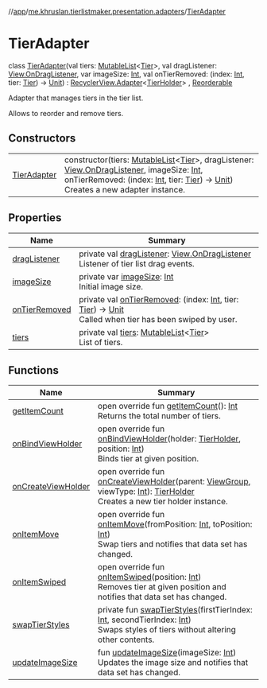 //[app](../../../index.md)/[me.khruslan.tierlistmaker.presentation.adapters](../index.md)/[TierAdapter](index.md)

# TierAdapter

class [TierAdapter](index.md)(val tiers: [MutableList](https://kotlinlang.org/api/latest/jvm/stdlib/kotlin.collections/-mutable-list/index.html)&lt;[Tier](../../me.khruslan.tierlistmaker.data.models.tierlist/-tier/index.md)&gt;, val dragListener: [View.OnDragListener](https://developer.android.com/reference/kotlin/android/view/View.OnDragListener.html), var imageSize: [Int](https://kotlinlang.org/api/latest/jvm/stdlib/kotlin/-int/index.html), val onTierRemoved: (index: [Int](https://kotlinlang.org/api/latest/jvm/stdlib/kotlin/-int/index.html), tier: [Tier](../../me.khruslan.tierlistmaker.data.models.tierlist/-tier/index.md)) -&gt; [Unit](https://kotlinlang.org/api/latest/jvm/stdlib/kotlin/-unit/index.html)) : [RecyclerView.Adapter](https://developer.android.com/reference/kotlin/androidx/recyclerview/widget/RecyclerView.Adapter.html)&lt;[TierHolder](../../me.khruslan.tierlistmaker.presentation.holders/-tier-holder/index.md)&gt; , [Reorderable](../../me.khruslan.tierlistmaker.presentation.utils.recyclerview.reorderable/-reorderable/index.md)

Adapter that manages tiers in the tier list.

Allows to reorder and remove tiers.

## Constructors

| | |
|---|---|
| [TierAdapter](-tier-adapter.md) | constructor(tiers: [MutableList](https://kotlinlang.org/api/latest/jvm/stdlib/kotlin.collections/-mutable-list/index.html)&lt;[Tier](../../me.khruslan.tierlistmaker.data.models.tierlist/-tier/index.md)&gt;, dragListener: [View.OnDragListener](https://developer.android.com/reference/kotlin/android/view/View.OnDragListener.html), imageSize: [Int](https://kotlinlang.org/api/latest/jvm/stdlib/kotlin/-int/index.html), onTierRemoved: (index: [Int](https://kotlinlang.org/api/latest/jvm/stdlib/kotlin/-int/index.html), tier: [Tier](../../me.khruslan.tierlistmaker.data.models.tierlist/-tier/index.md)) -&gt; [Unit](https://kotlinlang.org/api/latest/jvm/stdlib/kotlin/-unit/index.html))<br>Creates a new adapter instance. |

## Properties

| Name | Summary |
|---|---|
| [dragListener](drag-listener.md) | private val [dragListener](drag-listener.md): [View.OnDragListener](https://developer.android.com/reference/kotlin/android/view/View.OnDragListener.html)<br>Listener of tier list drag events. |
| [imageSize](image-size.md) | private var [imageSize](image-size.md): [Int](https://kotlinlang.org/api/latest/jvm/stdlib/kotlin/-int/index.html)<br>Initial image size. |
| [onTierRemoved](on-tier-removed.md) | private val [onTierRemoved](on-tier-removed.md): (index: [Int](https://kotlinlang.org/api/latest/jvm/stdlib/kotlin/-int/index.html), tier: [Tier](../../me.khruslan.tierlistmaker.data.models.tierlist/-tier/index.md)) -&gt; [Unit](https://kotlinlang.org/api/latest/jvm/stdlib/kotlin/-unit/index.html)<br>Called when tier has been swiped by user. |
| [tiers](tiers.md) | private val [tiers](tiers.md): [MutableList](https://kotlinlang.org/api/latest/jvm/stdlib/kotlin.collections/-mutable-list/index.html)&lt;[Tier](../../me.khruslan.tierlistmaker.data.models.tierlist/-tier/index.md)&gt;<br>List of tiers. |

## Functions

| Name | Summary |
|---|---|
| [getItemCount](get-item-count.md) | open override fun [getItemCount](get-item-count.md)(): [Int](https://kotlinlang.org/api/latest/jvm/stdlib/kotlin/-int/index.html)<br>Returns the total number of tiers. |
| [onBindViewHolder](on-bind-view-holder.md) | open override fun [onBindViewHolder](on-bind-view-holder.md)(holder: [TierHolder](../../me.khruslan.tierlistmaker.presentation.holders/-tier-holder/index.md), position: [Int](https://kotlinlang.org/api/latest/jvm/stdlib/kotlin/-int/index.html))<br>Binds tier at given position. |
| [onCreateViewHolder](on-create-view-holder.md) | open override fun [onCreateViewHolder](on-create-view-holder.md)(parent: [ViewGroup](https://developer.android.com/reference/kotlin/android/view/ViewGroup.html), viewType: [Int](https://kotlinlang.org/api/latest/jvm/stdlib/kotlin/-int/index.html)): [TierHolder](../../me.khruslan.tierlistmaker.presentation.holders/-tier-holder/index.md)<br>Creates a new tier holder instance. |
| [onItemMove](on-item-move.md) | open override fun [onItemMove](on-item-move.md)(fromPosition: [Int](https://kotlinlang.org/api/latest/jvm/stdlib/kotlin/-int/index.html), toPosition: [Int](https://kotlinlang.org/api/latest/jvm/stdlib/kotlin/-int/index.html))<br>Swap tiers and notifies that data set has changed. |
| [onItemSwiped](on-item-swiped.md) | open override fun [onItemSwiped](on-item-swiped.md)(position: [Int](https://kotlinlang.org/api/latest/jvm/stdlib/kotlin/-int/index.html))<br>Removes tier at given position and notifies that data set has changed. |
| [swapTierStyles](swap-tier-styles.md) | private fun [swapTierStyles](swap-tier-styles.md)(firstTierIndex: [Int](https://kotlinlang.org/api/latest/jvm/stdlib/kotlin/-int/index.html), secondTierIndex: [Int](https://kotlinlang.org/api/latest/jvm/stdlib/kotlin/-int/index.html))<br>Swaps styles of tiers without altering other contents. |
| [updateImageSize](update-image-size.md) | fun [updateImageSize](update-image-size.md)(imageSize: [Int](https://kotlinlang.org/api/latest/jvm/stdlib/kotlin/-int/index.html))<br>Updates the image size and notifies that data set has changed. |

